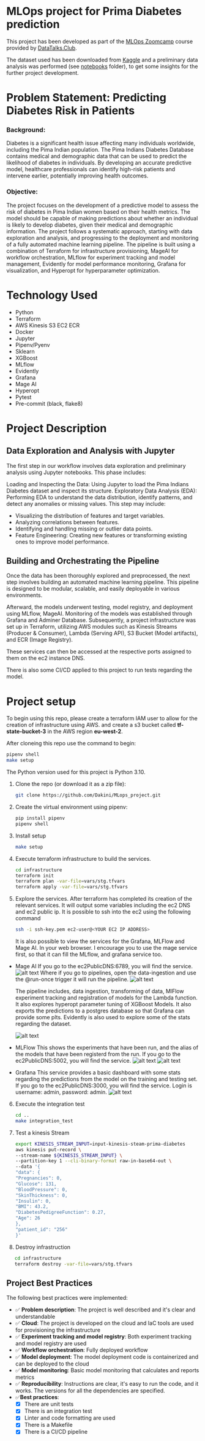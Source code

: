 # MLOps project for Prima Diabetes prediction

This project has been developed as part of the [MLOps Zoomcamp](https://github.com/DataTalksClub/mlops-zoomcamp) course provided by [DataTalks.Club](https://datatalks.club/).

The dataset used has been downloaded from [Kaggle](https://www.kaggle.com/datasets/uciml/pima-indians-diabetes-database) and a preliminary data analysis was performed (see [notebooks](/nbs) folder), to get some insights for the further project development.

# Problem Statement: Predicting Diabetes Risk in Patients

### Background:

Diabetes is a significant health issue affecting many individuals worldwide, including the Pima Indian population. The Pima Indians Diabetes Database contains medical and demographic data that can be used to predict the likelihood of diabetes in individuals. By developing an accurate predictive model, healthcare professionals can identify high-risk patients and intervene earlier, potentially improving health outcomes.

### Objective:

The project focuses on the development of a predictive model to assess the risk of diabetes in Pima Indian women based on their health metrics. The model should be capable of making predictions about whether an individual is likely to develop diabetes, given their medical and demographic information. The project follows a systematic approach, starting with data exploration and analysis, and progressing to the deployment and monitoring of a fully automated machine learning pipeline. The pipeline is built using a combination of Terraform for infrastructure provisioning, MageAI for workflow orchestration, MLflow for experiment tracking and model management, Evidently for model performance monitoring, Grafana for visualization, and Hyperopt for hyperparameter optimization.

# Technology Used

- Python
- Terraform
- AWS Kinesis S3 EC2 ECR
- Docker
- Jupyter
- Pipenv/Pyenv
- Sklearn
- XGBoost
- MLflow
- Evidently
- Grafana
- Mage AI
- Hyperopt
- Pytest
- Pre-commit (black, flake8)

# Project Description

## Data Exploration and Analysis with Jupyter

The first step in our workflow involves data exploration and preliminary analysis using Jupyter notebooks. This phase includes:

Loading and Inspecting the Data: Using Jupyter to load the Pima Indians Diabetes dataset and inspect its structure.
Exploratory Data Analysis (EDA): Performing EDA to understand the data distribution, identify patterns, and detect any anomalies or missing values. This step may include:

- Visualizing the distribution of features and target variables.
- Analyzing correlations between features.
- Identifying and handling missing or outlier data points.
- Feature Engineering: Creating new features or transforming existing ones to improve model performance.

## Building and Orchestrating the Pipeline

Once the data has been thoroughly explored and preprocessed, the next step involves building an automated machine learning pipeline. This pipeline is designed to be modular, scalable, and easily deployable in various environments.

Afterward, the models underwent testing, model registry, and deployment using MLflow, MageAI. Monitoring of the models was established through Grafana and Adminer Database. Subsequently, a project infrastructure was set up in Terraform, utilizing AWS modules such as Kinesis Streams (Producer & Consumer), Lambda (Serving API), S3 Bucket (Model artifacts), and ECR (Image Registry).

These services can then be accessed at the respective ports assigned to them on the ec2 instance DNS.

There is also some CI/CD applied to this project to run tests regarding the model.

# Project setup

To begin using this repo, please create a terraform IAM user to allow for the creation of infrastructure using AWS. and create a s3 bucket called **tf-state-bucket-3** in the AWS region **eu-west-2**.

After cloneing this repo use the command to begin:

```bash
pipenv shell
make setup
```

The Python version used for this project is Python 3.10.

1. Clone the repo (or download it as a zip file):

   ```bash
   git clone https://github.com/Dakini/MLops_project.git
   ```

2. Create the virtual environment using pipenv:

   ```bash
   pip install pipenv
   pipenv shell
   ```

3. Install setup

   ```bash
   make setup
   ```

4. Execute terraform infrastructure to build the services.

   ```bash
   cd infrastructure
   terraform init
   terraform plan -var-file=vars/stg.tfvars
   terraform apply -var-file=vars/stg.tfvars
   ```

5. Explore the services.
   After terraform has completed its creation of the relevant services. It will output some variables including the ec2 DNS and ec2 public ip.
   It is possible to ssh into the ec2 using the following command

   ```bash
   ssh -i ssh-key.pem ec2-user@<YOUR EC2 IP ADDRESS>
   ```

   It is also possible to view the services for the Grafana, MLFlow and Mage AI. In your web browser. I encourage you to use the mage service first, so that it can fill the MLflow, and grafana service too.

- Mage AI
  If you go to the ec2PublicDNS:6789, you will find the service.
  ![alt text](image.png)
  Where if you go to pipelines, open the data-ingestion and use the @run-once trigger it will run the pipeline.
  ![alt text](image-1.png)

  The pipeline includes, data ingestion, transforming of data, MlFlow experiment tracking and registration of models for the Lambda function. It also explores hyperopt parameter tuning of XGBoost Models. It also exports the predictions to a postgres database so that Grafana can provide some plts. Evidently is also used to explore some of the stats regarding the dataset.

  ![alt text](image-2.png)

- MLFlow
  This shows the experiments that have been run, and the alias of the models that have been registerd from the run. If you go to the ec2PublicDNS:5002, you will find the service.
  ![alt text](image-3.png)
  ![alt text](image-4.png)

- Grafana
  This service provides a basic dashboard with some stats regarding the predictions from the model on the training and testing set.
  If you go to the ec2PublicDNS:3000, you will find the service. Login is username: admin, password: admin.
  ![alt text](image-5.png)

6. Execute the integration test

   ```bash
   cd ..
   make integration_test
   ```

7. Test a kinesis Stream

   ```bash
   export KINESIS_STREAM_INPUT=input-kinesis-steam-prima-diabetes
   aws kinesis put-record \
   --stream-name ${KINESIS_STREAM_INPUT} \
   --partition-key 1 --cli-binary-format raw-in-base64-out \
   --data '{
   "data": {
   "Pregnancies": 0,
   "Glucose": 131,
   "BloodPressure": 0,
   "SkinThickness": 0,
   "Insulin": 0,
   "BMI": 43.2,
   "DiabetesPedigreeFunction": 0.27,
   "Age": 26
   },
   "patient_id": "256"
   }'
   ```

8. Destroy infrastruction

```bash
   cd infrastructure
   terraform destroy -var-file=vars/stg.tfvars
```

## Project Best Practices

The following best practices were implemented:

- :white_check_mark: **Problem description**: The project is well described and it's clear and understandable
- :white_check_mark: **Cloud**: The project is developed on the cloud and IaC tools are used for provisioning the infrastructure
- :white_check_mark: **Experiment tracking and model registry**: Both experiment tracking and model registry are used
- :white_check_mark: **Workflow orchestration**: Fully deployed workflow
- :white_check_mark: **Model deployment**: The model deployment code is containerized and can be deployed to the cloud
- :white_check_mark: **Model monitoring**: Basic model monitoring that calculates and reports metrics
- :white_check_mark: **Reproducibility**: Instructions are clear, it's easy to run the code, and it works. The versions for all the dependencies are specified.
- :white_check_mark:**Best practices**:
  - [x] There are unit tests
  - [x] There is an integration test
  - [x] Linter and code formatting are used
  - [x] There is a Makefile
  - [x] There is a CI/CD pipeline
